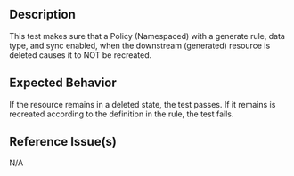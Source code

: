 ## Description

This test makes sure that a Policy (Namespaced) with a generate rule, data type, and sync enabled, when the downstream (generated) resource is deleted causes it to NOT be recreated.

## Expected Behavior

If the resource remains in a deleted state, the test passes. If it remains is recreated according to the definition in the rule, the test fails.

## Reference Issue(s)

N/A
